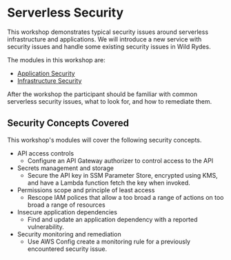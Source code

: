 # Serverless Security
<!-- Some ideas for Python vulns
https://www.kevinlondon.com/2015/08/15/dangerous-python-functions-pt2.html
-->

This workshop demonstrates typical security issues  around serverless infrastructure and applications. We will introduce a new service with security issues and handle some existing security issues in Wild Rydes.

The modules in this workshop are:
* [Application Security](./01-application/)
* [Infrastructure Security](./02-infrastructure/)

After the workshop the participant should be familiar with common serverless security issues, what to look for, and how to remediate them.

## Security Concepts Covered
This workshop's modules will cover the following security concepts.

* API access controls
  * Configure an API Gateway authorizer to control access to the API
* Secrets management and storage
  * Secure the API key in SSM Parameter Store, encrypted using KMS, and have a Lambda function fetch the key when invoked.
* Permissions scope and principle of least access
  * Rescope IAM polices that allow a too broad a range of actions on too broad a range of resources
* Insecure application dependencies
  * Find and update an application dependency with a reported vulnerability.
* Security monitoring and remediation
  * Use AWS Config create a monitoring rule for a previously encountered security issue.